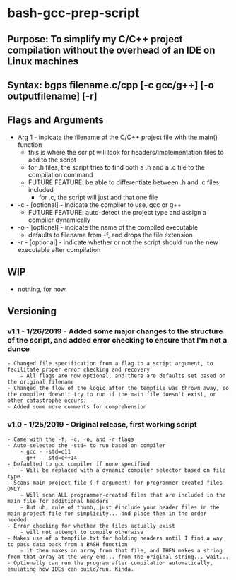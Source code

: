 # bash-gcc-prep-script

## Purpose: To simplify my C/C++ project compilation without the overhead of an IDE on Linux machines

## Syntax: bgps filename.c/cpp [-c gcc/g++] [-o outputfilename] [-r]

## Flags and Arguments

- Arg 1 - indicate the filename of the C/C++ project file with the main() function
	- this is where the script will look for headers/implementation files to add to the script
	- for .h files, the script tries to find both a .h and a .c file to the compilation command
	- FUTURE FEATURE: be able to differentiate between .h and .c files included
		- for .c, the script will just add that one file
- -c - [optional] - indicate the compiler to use, gcc or g++
	- FUTURE FEATURE: auto-detect the project type and assign a compiler dynamically
- -o - [optional] - indicate the name of the compiled executable
	- defaults to filename from -f, and drops the file extension
- -r - [optional] - indicate whether or not the script should run the new executable after compilation

## WIP

- nothing, for now

## Versioning

### v1.1 - 1/26/2019 - Added some major changes to the structure of the script, and added error checking to ensure that I'm not a dunce

	- Changed file specification from a flag to a script argument, to facilitate proper error checking and recovery
		- All flags are now optional, and there are defaults set based on the original filename
	- Changed the flow of the logic after the tempfile was thrown away, so the compiler doesn't try to run if the main file doesn't exist, or other catastrophe occurs.
	- Added some more comments for comprehension

### v1.0 - 1/25/2019 - Original release, first working script

	- Came with the -f, -c, -o, and -r flags
	- Auto-selected the -std= to run based on compiler
		- gcc - -std=c11
		- g++ - -std=c++14
	- Defaulted to gcc compiler if none specified
		- Will be replaced with a dynamic compiler selector based on file type
	- Scans main project file (-f argument) for programmer-created files ONLY
		- Will scan ALL programmer-created files that are included in the main file for additional headers
		- But uh, rule of thumb, just #include your header files in the main project file for simplicity... and place them in the order needed.
	- Error checking for whether the files actually exist
		- will not attempt to compile otherwise
	- Makes use of a tempfile.txt for holding headers until I find a way to pass data back from a BASH function
		- it then makes an array from that file, and THEN makes a string from that array at the very end... from the original string... wait...
	- Optionally can run the program after compilation automatically, emulating how IDEs can build/run. Kinda.
